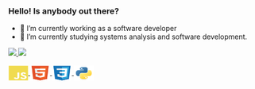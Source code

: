 ### Hello! Is anybody out there?

- 🔭 I’m currently working as a software developer
- 🌱 I’m currently studying systems analysis and software development.
<link rel="stylesheet" href="https://cdn.jsdelivr.net/gh/devicons/devicon@v2.12.0/devicon.min.css">
<div>
  <a href="https://github.com/rafaelscariot">
  <img height="180em" src="https://github-readme-stats.vercel.app/api?username=rafaelscariot&show_icons=true&theme=dracula&include_all_commits=true&count_private=true"/>
  <img height="180em" src="https://github-readme-stats.vercel.app/api/top-langs/?username=rafaelscariot&layout=compact&langs_count=7&theme=dracula"/>
</div>
<div style="display: inline_block"><br>
  <img align="center" alt="Rafa-Js" height="30" width="40" src="https://raw.githubusercontent.com/devicons/devicon/master/icons/javascript/javascript-plain.svg">
  <img align="center" alt="Rafa-HTML" height="30" width="40" src="https://raw.githubusercontent.com/devicons/devicon/master/icons/html5/html5-original.svg">
  <img align="center" alt="Rafa-CSS" height="30" width="40" src="https://raw.githubusercontent.com/devicons/devicon/master/icons/css3/css3-original.svg">
  <img align="center" alt="Rafa-Python" height="30" width="40" src="https://raw.githubusercontent.com/devicons/devicon/master/icons/python/python-original.svg">
  <i class="devicon-nodejs-plain-wordmark colored"></i>
</div>

